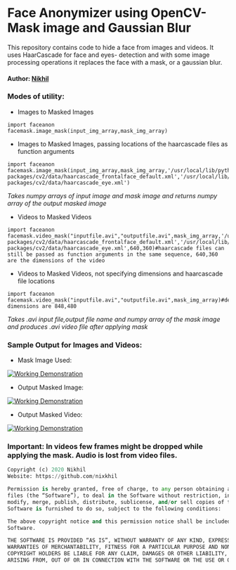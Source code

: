 # Face Anonymizer using OpenCV- Mask image and Gaussian Blur
This repository contains code to hide a face from images and videos. It uses HaarCascade for face and eyes- detection and with some image processing operations it replaces the face with a mask, or a gaussian blur.

#### Author: [Nikhil](https://github.com/nixkhil)

### Modes of utility:
- Images to Masked Images

```
import faceanon
facemask.image_mask(input_img_array,mask_img_array)
```
- Images to Masked Images, passing locations of the haarcascade files as function arguments
```
import faceanon
facemask.image_mask(input_img_array,mask_img_array,'/usr/local/lib/python3.5/dist-packages/cv2/data/haarcascade_frontalface_default.xml','/usr/local/lib/python3.5/dist-packages/cv2/data/haarcascade_eye.xml')
```

*Takes numpy arrays of input image and mask image and returns numpy array of the output masked image*
- Videos to Masked Videos

```
import faceanon
facemask.video_mask("inputfile.avi","outputfile.avi",mask_img_array,'/usr/local/lib/python3.5/dist-packages/cv2/data/haarcascade_frontalface_default.xml','/usr/local/lib/python3.5/dist-packages/cv2/data/haarcascade_eye.xml',640,360)#haarcascade files can still be passed as function arguments in the same sequence, 640,360 are the dimensions of the video
```

- Videos to Masked Videos, not specifying dimensions and haarcascade file locations
```
import faceanon
facemask.video_mask("inputfile.avi","outputfile.avi",mask_img_array)#default dimensions are 848,480 
```
*Takes .avi input file,output file name and numpy array of the mask image and produces .avi video file after applying mask*

### Sample Output for Images and Videos:

- Mask Image Used:

[![Working Demonstration](https://github.com/nixkhil/Face-Anonymizer-OpenCV/blob/master/mask.jpg)](https://github.com/nixkhil/Face-Anon/blob/master/mask.jpg)

- Output Masked Image:

[![Working Demonstration](https://github.com/nixkhil/Face-Anonymizer-OpenCV/blob/master/output.jpg)](https://github.com/nixkhil/Face-Anon/blob/master/output.jpg)

- Output Masked Video:

[![Working Demonstration](https://github.com/nixkhil/Face-Anonymizer-OpenCV/blob/master/output.gif)](https://github.com/nixkhil/Face-Anon/blob/master/output.gif)

### Important: In videos few frames might be dropped while applying the mask. Audio is lost from video files.

```python
Copyright (c) 2020 Nikhil
Website: https://github.com/nixkhil

Permission is hereby granted, free of charge, to any person obtaining a copy of this software and associated documentation 
files (the “Software”), to deal in the Software without restriction, including without limitation the rights to use, copy, 
modify, merge, publish, distribute, sublicense, and/or sell copies of the Software, and to permit persons to whom the 
Software is furnished to do so, subject to the following conditions:

The above copyright notice and this permission notice shall be included in all copies or substantial portions of the 
Software.

THE SOFTWARE IS PROVIDED “AS IS”, WITHOUT WARRANTY OF ANY KIND, EXPRESS OR IMPLIED, INCLUDING BUT NOT LIMITED TO THE 
WARRANTIES OF MERCHANTABILITY, FITNESS FOR A PARTICULAR PURPOSE AND NONINFRINGEMENT. IN NO EVENT SHALL THE AUTHORS OR 
COPYRIGHT HOLDERS BE LIABLE FOR ANY CLAIM, DAMAGES OR OTHER LIABILITY, WHETHER IN AN ACTION OF CONTRACT, TORT OR OTHERWISE, 
ARISING FROM, OUT OF OR IN CONNECTION WITH THE SOFTWARE OR THE USE OR OTHER DEALINGS IN THE SOFTWARE.
```

